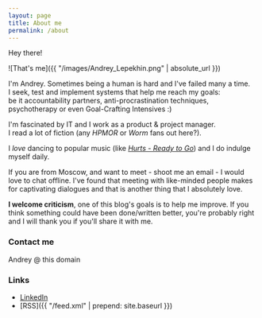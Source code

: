 ```yaml
---
layout: page
title: About me
permalink: /about
---
```


Hey there!

![That's me]({{ "/images/Andrey_Lepekhin.png" | absolute_url }})

I'm Andrey. Sometimes being a human is hard and I've failed many a time.  
I seek, test and implement systems that help me reach my goals:  
be it accountability partners, anti-procrastination techniques, psychotherapy or even Goal-Crafting Intensives :)



I'm fascinated by IT and I work as a product & project manager.  
I read a lot of fiction (any _HPMOR_ or _Worm_ fans out here?).

I _love_ dancing to popular music (like [_Hurts - Ready to Go_](https://www.youtube.com/watch?v=PP2G3dm_fsc&t=37)) and I do indulge myself daily.  

If you are from Moscow, and want to meet - shoot me an email - I would love to chat offline. I've found that meeting with like-minded people makes for captivating dialogues and that is another thing that I absolutely love.


**I welcome criticism**, one of this blog's goals is to help me improve. If you think something could have been done/written better, you're probably right and I will thank you if you'll share it with me.

### Contact me

Andrey @ this domain

### Links

* [LinkedIn](https://www.linkedin.com/in/{{site.footer-links.linkedin}})
* [RSS]({{ "/feed.xml" | prepend: site.baseurl }})
